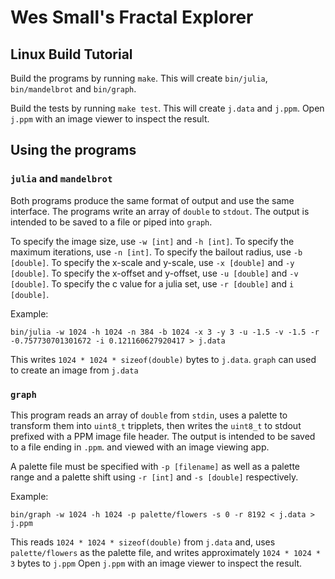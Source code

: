 # Wes Small's Fractal Explorer

## Linux Build Tutorial
Build the programs by running `make`. This will create `bin/julia`, `bin/mandelbrot` and `bin/graph`.

Build the tests by running `make test`. This will create `j.data` and `j.ppm`. Open `j.ppm` with an image viewer to inspect the result.

## Using the programs
### `julia` and `mandelbrot`
Both programs produce the same format of output and use the same interface. The programs write an array of `double` to `stdout`. The output is intended to be saved to a file or piped into `graph`. 

To specify the image size, use `-w [int]` and `-h [int]`. To specify the maximum iterations, use `-n [int]`. To specify the bailout radius, use `-b [double]`. To specify the x-scale and y-scale, use `-x [double]` and `-y [double]`. To specify the x-offset and y-offset, use `-u [double]` and `-v [double]`. To specify the c value for a julia set, use `-r [double]` and `i [double]`.

Example:
```
bin/julia -w 1024 -h 1024 -n 384 -b 1024 -x 3 -y 3 -u -1.5 -v -1.5 -r -0.757730701301672 -i 0.121160627920417 > j.data
```
This writes `1024 * 1024 * sizeof(double)` bytes to `j.data`.  `graph` can used to create an image from `j.data`

### `graph`
This program reads an array of `double` from `stdin`, uses a palette to transform them into `uint8_t` tripplets, then writes the `uint8_t` to stdout prefixed with a PPM image file header. The output is intended to be saved to a file ending in `.ppm`. and viewed with an image viewing app. 

A palette file must be specified with `-p [filename]` as well as a palette range and a palette shift using `-r [int]` and `-s [double]` respectively.

Example:
```
bin/graph -w 1024 -h 1024 -p palette/flowers -s 0 -r 8192 < j.data > j.ppm
```
This reads `1024 * 1024 * sizeof(double)` from `j.data` and, uses `palette/flowers` as the palette file, and writes approximately `1024 * 1024 * 3` bytes to `j.ppm` Open `j.ppm` with an image viewer to inspect the result.
